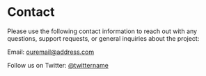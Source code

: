 # Contact

Please use the following contact information to reach out with any questions, support requests, or general inquiries about the project:

Email: [ouremail@address.com](mailto:ouremail@address.com)

Follow us on Twitter: [@twittername](https://twitter.com/twittername)
